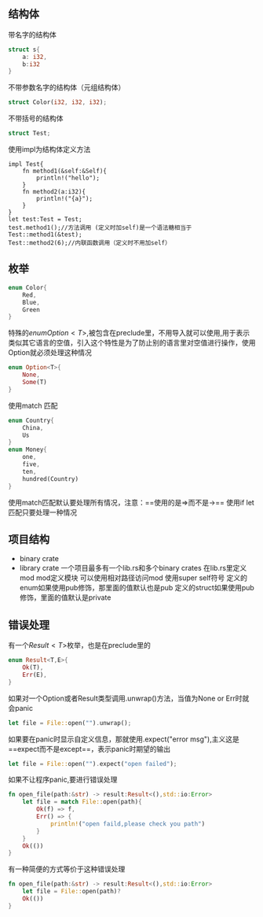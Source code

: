 ## 结构体
带名字的结构体
```rust
struct s{
	a: i32,
	b:i32
}
```
不带参数名字的结构体（元组结构体）
```rust
struct Color(i32, i32, i32); 
```
不带括号的结构体
```rust
struct Test;
```
使用impl为结构体定义方法
```
impl Test{
	fn method1(&self:&Self){
		println!("hello");
	}
	fn method2(a:i32){
		println!("{a}");
	}
}
let test:Test = Test;
test.method1();//方法调用 (定义时加self)是一个语法糖相当于 Test::method1(&test);
Test::method2(6);//内联函数调用（定义时不用加self）
```
## 枚举


```rust
enum Color{
	Red,
	Blue,
	Green
}
```
特殊的$enum Option<T>$,被包含在preclude里，不用导入就可以使用,用于表示类似其它语言的空值，引入这个特性是为了防止别的语言里对空值进行操作，使用Option就必须处理这种情况


```rust
enum Option<T>{
	None,
	Some(T)
}
```

使用match 匹配

```rust
enum Country{
	China,
	Us
}
enum Money{
	one,
	five,
	ten,
	hundred(Country)
}
```
使用match匹配默认要处理所有情况，注意：==使用的是=>而不是->==
使用if let 匹配只要处理一种情况




## 项目结构
- binary crate
- library crate
一个项目最多有一个lib.rs和多个binary crates
在lib.rs里定义mod
mod定义模块
可以使用相对路径访问mod 使用super self符号
定义的enum如果使用pub修饰，那里面的值默认也是pub
定义的struct如果使用pub修饰，里面的值默认是private

## 错误处理
有一个$Result<T>$枚举，也是在preclude里的
```rust
enum Result<T,E>{
	Ok(T),
	Err(E),
}
```
如果对一个Option或者Result类型调用.unwrap()方法，当值为None or Err时就会panic
```rust
let file = File::open("").unwrap();
```
如果要在panic时显示自定义信息，那就使用.expect("error msg"),主义这是==expect而不是except==，表示panic时期望的输出
```rust
let file = File::open("").expect("open failed");
```
如果不让程序panic,要进行错误处理
```rust
fn open_file(path:&str) -> result:Result<(),std::io:Error>
	let file = match File::open(path){
		Ok(f) => f,
		Err() => {
			println!("open faild,please check you path")
		}
	}
	Ok(())
}
```
有一种简便的方式等价于这种错误处理
```rust
fn open_file(path:&str) -> result:Result<(),std::io:Error>
	let file = File::open(path)?
	Ok(())
}
```